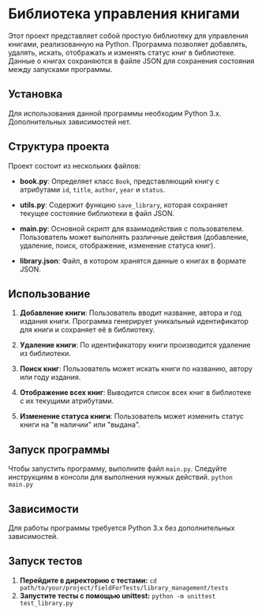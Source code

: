 # Библиотека управления книгами

Этот проект представляет собой простую библиотеку для управления книгами, реализованную на Python. Программа позволяет добавлять, удалять, искать, отображать и изменять статус книг в библиотеке. Данные о книгах сохраняются в файле JSON для сохранения состояния между запусками программы.

## Установка

Для использования данной программы необходим Python 3.x. Дополнительных зависимостей нет.

## Структура проекта

Проект состоит из нескольких файлов:

- **book.py**: Определяет класс `Book`, представляющий книгу с атрибутами `id`, `title`, `author`, `year` и `status`.
  
- **utils.py**: Содержит функцию `save_library`, которая сохраняет текущее состояние библиотеки в файл JSON.
  
- **main.py**: Основной скрипт для взаимодействия с пользователем. Пользователь может выполнять различные действия (добавление, удаление, поиск, отображение, изменение статуса книг).
  
- **library.json**: Файл, в котором хранятся данные о книгах в формате JSON.

## Использование

1. **Добавление книги**: Пользователь вводит название, автора и год издания книги. Программа генерирует уникальный идентификатор для книги и сохраняет её в библиотеку.
  
2. **Удаление книги**: По идентификатору книги производится удаление из библиотеки.
  
3. **Поиск книг**: Пользователь может искать книги по названию, автору или году издания.
  
4. **Отображение всех книг**: Выводится список всех книг в библиотеке с их текущими атрибутами.
  
5. **Изменение статуса книги**: Пользователь может изменить статус книги на "в наличии" или "выдана".

## Запуск программы

Чтобы запустить программу, выполните файл `main.py`. Следуйте инструкциям в консоли для выполнения нужных действий.
`python main.py`

## Зависимости

Для работы программы требуется Python 3.x без дополнительных зависимостей.

## Запуск тестов

1. **Перейдите в директорию с тестами:** 
`cd path/to/your/project/fieldForTests/library_management/tests`
2. **Запустите тесты с помощью unittest:** `python -m unittest test_library.py`